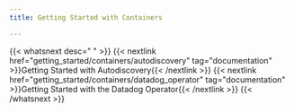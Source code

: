 ```yaml
---
title: Getting Started with Containers

---
```


{{< whatsnext desc=" " >}}
    {{< nextlink href="getting_started/containers/autodiscovery" tag="documentation" >}}Getting Started with Autodiscovery{{< /nextlink >}}
    {{< nextlink href="getting_started/containers/datadog_operator" tag="documentation" >}}Getting Started with the Datadog Operator{{< /nextlink >}}
{{< /whatsnext >}}
